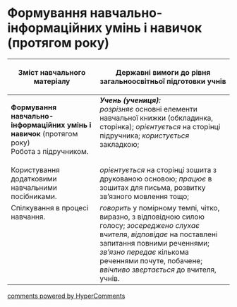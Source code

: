 <div id="hypercomments_widget" class="js-hypercomments-widget invisible"></div>

# Формування навчально-інформаційних умінь і навичок (протягом року) 

<table>
<thead>
  <tr>
    <th width="40%" align="center"><p>Зміст навчального матеріалу</p></td>
    <th width="60%" align="center"><p>Державні вимоги до рівня загальноосвітньої підготовки учнів</p></td>
  </tr>
</thead>
<tbody>
  <tr>
    <td width="40%" style="vertical-align:top !important;">
    <p><b>Формування навчально-інформаційних умінь і навичок</b> (протягом року)<br>
Робота з підручником.</td>
    <td width="60%" style="vertical-align:top !important;">
<i><b>Учень (учениця):</b></i><br>
<i>розрізняє</i> основні елементи навчальної книжки (обкладинка, сторінка); <i>орієнтується</i> на сторінці підручника; <i>користується</i> закладкою; </td>
  </tr>
  <tr>
    <td width="40%" style="vertical-align:top !important;">
Користування додатковими навчальними посібниками.</td>
    <td width="60%" style="vertical-align:top !important;">
<i>орієнтується</i> на сторінці зошита з друкованою основою; <i>працює</i> в зошитах для письма, розвитку зв’язного мовлення тощо;</td>
  </tr>
  <tr>
    <td width="40%" style="vertical-align:top !important;">
Спілкування в процесі навчання.</td>
    <td width="60%" style="vertical-align:top !important;">
<i>говорить</i> у помірному темпі, чітко, виразно, з відповідною силою голосу; <i>зосереджено слухає</i> вчителя, <i>відповідає</i> на поставлені запитання повними реченнями; <i>зв’язно передає</i> кількома реченнями почуте, побачене; <i>ввічливо звертається</i> до вчителя, учнів.</td>
  </tr>
</tbody>
</table>

<div class="js-hypercomments-container">
<a href="http://hypercomments.com" class="hc-link" title="comments widget">comments powered by HyperComments</a>
</div>